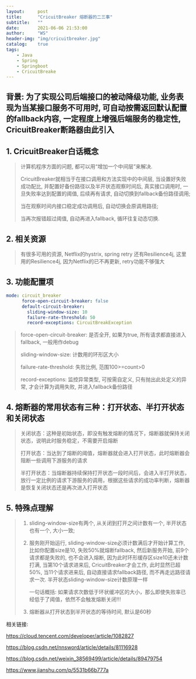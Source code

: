 ```yaml
---
layout:     post
title:      "CricuitBreaker 熔断器的二三事"
subtitle:   ""
date:       2021-06-06 21:53:00
author:     "WS"
header-img: "img/cricuitbreaker.jpg"
catalog:    true
tags:
    - Java
    - Spring
    - Springboot
    - CricuitBreake
---
```




## 背景: 为了实现公司后端接口的被动降级功能, 业务表现为当某接口服务不可用时, 可自动按需返回默认配置的fallback内容, 一定程度上增强后端服务的稳定性, CricuitBreaker断路器由此引入



## 1. CricuitBreaker白话概念

> 计算机程序方面的问题, 都可以用“增加一个中间层”来解决.
>
> CricuitBreaker就相当于在接口调用和方法实现中的中间层, 当设置好失败成功配比, 并配置好备份路径以及半开状态观察时间后, 真实接口调用时, 一旦失败率达到配置的阈值, 后续再有请求, 自动切换到fallback备份路径调用;
>
> 当在观察时间内接口稳定成功调用后, 自动切换会原调用路径;
>
> 当再次报错超过阈值, 自动再进入fallback, 循环往复动态切换.

## 2. 相关资源

> 有很多可用的资源, Netflix的hystrix, spring retry 还有Resilience4j, 这里用的Resilience4j, 因为Netflix的已不再更新, retry功能不够强大

## 3. 功能配置项

```yaml
mode: circuit_breaker
      force-open-circuit-breaker: false
      default-circuit-breaker:
        sliding-window-size: 10
        failure-rate-threshold: 50
        record-exceptions: CircuitBreakException
```

> force-open-circuit-breaker: 是否全开, 如果为true, 所有请求都直接进入fallback, 一般用作debug
>
> sliding-window-size: 计数用的环形区大小
>
> failure-rate-threshold: 失败比例, 范围100>=count>0
>
> record-exceptions: 监控异常类型, 可按需自定义, 只有抛出此处定义的异常, 才会计算为调用失败, 并进入fallback备份路径

## 4. 熔断器的常用状态有三种：打开状态、半打开状态和关闭状态

> 关闭状态：这种是初始状态，即没有触发熔断的情况下，熔断器就保持关闭状态，说明此时服务稳定，不需要开启熔断
>
> 打开状态：当达到了熔断的阈值，熔断器就会进入打开状态，此时熔断器会阻断一些调用下游服务的请求
>
> 半打开状态：当熔断器持续保持打开状态一段时间后，会进入半打开状态，放行一定比例的请求下游服务的调用，根据这些请求的成功率判断，熔断器是恢复关闭状态还是再次进入打开状态

## 5. 特殊点理解

> 1. sliding-window-size有两个, 从关闭到打开之间计数有一个, 半开状态也有一个, 大小一致;
>
> 2. 服务刚开始运行, sliding-window-size必须计数满后才开始计算工作, 比如你配置size是10, 失败50%就熔断fallback, 然后新服务开始, 前9个请求都是失败的, 也不会进入熔断, 因为此时环形缓存区size10还未计数打满, 当第10个请求进来后, CricuitBreaker才会工作, 此时显然已超50%, 当11个请求进来后, 自动直接请求fallback路径, 而不再走远路径请求一次. 半开状态sliding-window-size计数原理一样
>
>    一句话概括:  如果请求次数低于环状缓冲区的大小，那么即使失败率已经低于了阈值，依然不会触发熔断关闭!!!
>
> 3. 熔断器从打开状态到半开状态的等待时间, 默认是60秒

相关链接:

https://cloud.tencent.com/developer/article/1082827

https://blog.csdn.net/nnsword/article/details/81116928

https://blog.csdn.net/weixin_38569499/article/details/89479754

https://www.jianshu.com/p/5531b66b777a